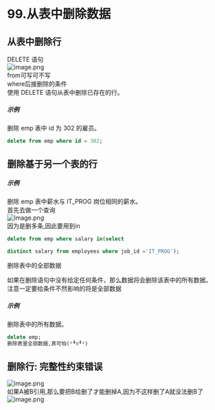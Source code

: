 # 99.从表中删除数据

<a name="D66rj"></a>
## 从表中删除行
DELETE 语句<br />![image.png](https://cdn.nlark.com/yuque/0/2019/png/349894/1561269768722-826abae5-6e74-461d-9bd9-5b9a38f51748.png#align=left&display=inline&height=81&name=image.png&originHeight=162&originWidth=751&size=61027&status=done&width=375.5)<br />from可写可不写<br />where后接删除的条件<br />使用 DELETE 语句从表中删除已存在的行。
<a name="Y7lJa"></a>
##### 示例
删除 emp 表中 id 为 302 的雇员。
```sql
delete from emp where id = 302;
```

<a name="FD9X3"></a>
## 删除基于另一个表的行
<a name="KGNwO"></a>
##### 示例
删除 emp 表中薪水与 IT_PROG 岗位相同的薪水。<br />首先去做一个查询<br />![image.png](https://cdn.nlark.com/yuque/0/2019/png/349894/1561269887469-fdadb295-01ad-4052-8234-4776519d18a5.png#align=left&display=inline&height=100&name=image.png&originHeight=200&originWidth=1040&size=59843&status=done&width=520)<br />因为是删多条,因此要用到in
```sql
delete from emp where salary in(select

distinct salary from employees where job_id ='IT_PROG');

```


删除表中的全部数据

如果在删除语句中没有给定任何条件，那么数据将会删除该表中的所有数据。<br />注意一定要给条件不然影响的将是全部数据
<a name="jfoo9"></a>
##### 示例
删除表中的所有数据。
```sql
delete emp;
删除表里全部数据,真可怕(*╹▽╹*)
```

<a name="0fAdA"></a>
## 删除行: 完整性约束错误
![image.png](https://cdn.nlark.com/yuque/0/2019/png/349894/1561270451095-326a7b98-ade2-4084-a634-cb9d1bca5660.png#align=left&display=inline&height=125&name=image.png&originHeight=249&originWidth=561&size=41218&status=done&width=280.5)<br />如果A被B引用,那么要把B给删了才能删掉A,因为不这样删了A就没法删B了<br />![image.png](https://cdn.nlark.com/yuque/0/2019/png/349894/1561270512563-e8f918bd-2db8-423e-9859-502ae32c8c0d.png#align=left&display=inline&height=458&name=image.png&originHeight=915&originWidth=1922&size=626163&status=done&width=961)

